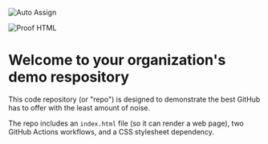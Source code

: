 ![Auto Assign](https://github.com/money-folder/demo-repository/actions/workflows/auto-assign.yml/badge.svg)

![Proof HTML](https://github.com/money-folder/demo-repository/actions/workflows/proof-html.yml/badge.svg)

# Welcome to your organization's demo respository
This code repository (or "repo") is designed to demonstrate the best GitHub has to offer with the least amount of noise.

The repo includes an `index.html` file (so it can render a web page), two GitHub Actions workflows, and a CSS stylesheet dependency.

